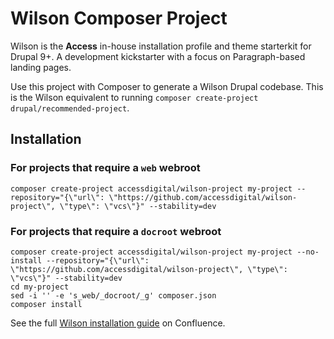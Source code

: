 # Wilson Composer Project

Wilson is the **Access** in-house installation profile and theme starterkit for Drupal 9+. A development kickstarter with a focus on Paragraph-based landing pages.

Use this project with Composer to generate a Wilson Drupal codebase. This is the Wilson equivalent to running `composer create-project drupal/recommended-project`.

## Installation

### For projects that require a `web` webroot

```
composer create-project accessdigital/wilson-project my-project --repository="{\"url\": \"https://github.com/accessdigital/wilson-project\", \"type\": \"vcs\"}" --stability=dev
```

### For projects that require a `docroot` webroot

```
composer create-project accessdigital/wilson-project my-project --no-install --repository="{\"url\": \"https://github.com/accessdigital/wilson-project\", \"type\": \"vcs\"}" --stability=dev
cd my-project
sed -i '' -e 's_web/_docroot/_g' composer.json
composer install
```

See the full [Wilson installation guide](https://accessdigital.atlassian.net/wiki/spaces/AD/pages/2220916744/Installation+steps) on Confluence.
